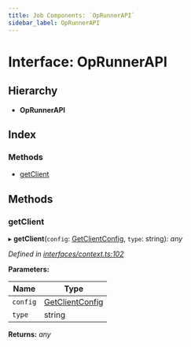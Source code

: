 ```yaml
---
title: Job Components: `OpRunnerAPI`
sidebar_label: OpRunnerAPI
---
```


# Interface: OpRunnerAPI

## Hierarchy

* **OpRunnerAPI**

## Index

### Methods

* [getClient](oprunnerapi.md#getclient)

## Methods

###  getClient

▸ **getClient**(`config`: [GetClientConfig](getclientconfig.md), `type`: string): *any*

*Defined in [interfaces/context.ts:102](https://github.com/terascope/teraslice/blob/fd211a8bb/packages/job-components/src/interfaces/context.ts#L102)*

**Parameters:**

Name | Type |
------ | ------ |
`config` | [GetClientConfig](getclientconfig.md) |
`type` | string |

**Returns:** *any*
